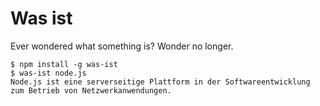 # Was ist

Ever wondered what something is? Wonder no longer.

```
$ npm install -g was-ist
$ was-ist node.js
Node.js ist eine serverseitige Plattform in der Softwareentwicklung zum Betrieb von Netzwerkanwendungen.
```
